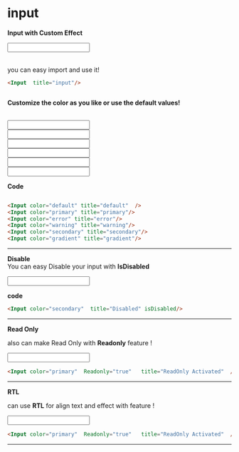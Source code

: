 
# input
<script >

import Input from '../../../ui/src/components/input/Core.vue'; 
</script>

**Input with Custom Effect**
<div class="border-[1px] border-gray-300 p-6 rounded-lg shadow-inner bg-white flex justify-center items-center">
<Input  title="input"/>
</div>
<Br/>

you can easy import and use it!

```md
<Input  title="input"/>



```

**Customize the color as you like or use the default values!**

<Br/>

<div class="grid grid-cols-2 gap-4">
    <div class="border-[1px] border-gray-300 p-4 rounded-lg shadow-inner bg-white flex justify-center items-center">
        <Input color="default" title="default" />
    </div>
    <div class="border-[1px] border-gray-300 p-4 rounded-lg shadow-inner bg-white flex justify-center items-center">
        <Input color="primary" title="primary"/>
    </div>
    <div class="border-[1px] border-gray-300 p-4 rounded-lg shadow-inner bg-white flex justify-center items-center">
        <Input color="error" title="error"/> 
    </div>
    <div class="border-[1px] border-gray-300 p-4 rounded-lg shadow-inner bg-white flex justify-center items-center">
        <Input color="warning" title="warning"/>
    </div>
    <div class="border-[1px] border-gray-300 p-4 rounded-lg shadow-inner bg-white flex justify-center items-center">
        <Input color="secondary" title="secondary"/>
    </div>
    <div class="border-[1px] border-gray-300 p-4 rounded-lg shadow-inner bg-white flex justify-center items-center">
        <Input color="gradient" title="gradient"/>
    </div>
     
</div>


**Code** 

```md

<Input color="default" title="default"  />
<Input color="primary" title="primary"/>
<Input color="error" title="error"/> 
<Input color="warning" title="warning"/>
<Input color="secondary" title="secondary"/>
<Input color="gradient" title="gradient"/>

```

----

**Disable**
<br/>
 You can easy Disable your input  with  **IsDisabled**


<div class="border-[1px] border-gray-300 p-6 rounded-lg shadow-inner bg-white flex justify-center items-center">

<Input color="secondary" title="Disabled" isDisabled/>

</div>

**code**
```md
<Input color="secondary"  title="Disabled" isDisabled/>
```
---
**Read Only**
<br/>

also can make Read Only with  **Readonly** feature ! 

<div class="border-[1px] border-gray-300 p-6 rounded-lg shadow-inner bg-white flex justify-center items-center">
<Input color="primary"  Readonly="true"   title="ReadOnly Activated"  /> 

</div>

```md
<Input color="primary"  Readonly="true"   title="ReadOnly Activated"  /> 


```
---
**RTL**
<br/>

 can use **RTL** for align text and effect with  feature ! 

<div class="border-[1px] border-gray-300 p-6 rounded-lg shadow-inner bg-white flex justify-center items-center">
<Input color="warning"  title="نام خانوادگی"   RTL /> 

</div>

```md
<Input color="primary"  Readonly="true"   title="ReadOnly Activated"  /> 


```
---